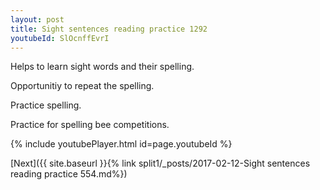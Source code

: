 ```yaml
---
layout: post
title: Sight sentences reading practice 1292
youtubeId: SlOcnffEvrI
---
```

 
 
Helps to learn sight words and their spelling.

Opportunitiy to repeat the spelling. 

Practice spelling. 
 
Practice for spelling bee competitions. 
 
{% include youtubePlayer.html id=page.youtubeId %}
 
 

[Next]({{ site.baseurl }}{% link  split1/_posts/2017-02-12-Sight sentences reading practice 554.md%})
 
